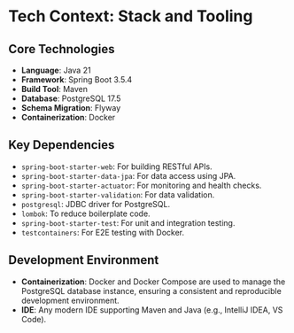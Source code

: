 # Tech Context: Stack and Tooling

## Core Technologies
- **Language**: Java 21
- **Framework**: Spring Boot 3.5.4
- **Build Tool**: Maven
- **Database**: PostgreSQL 17.5
- **Schema Migration**: Flyway
- **Containerization**: Docker

## Key Dependencies
- `spring-boot-starter-web`: For building RESTful APIs.
- `spring-boot-starter-data-jpa`: For data access using JPA.
- `spring-boot-starter-actuator`: For monitoring and health checks.
- `spring-boot-starter-validation`: For data validation.
- `postgresql`: JDBC driver for PostgreSQL.
- `lombok`: To reduce boilerplate code.
- `spring-boot-starter-test`: For unit and integration testing.
- `testcontainers`: For E2E testing with Docker.

## Development Environment
- **Containerization**: Docker and Docker Compose are used to manage the PostgreSQL database instance, ensuring a consistent and reproducible development environment.
- **IDE**: Any modern IDE supporting Maven and Java (e.g., IntelliJ IDEA, VS Code).
